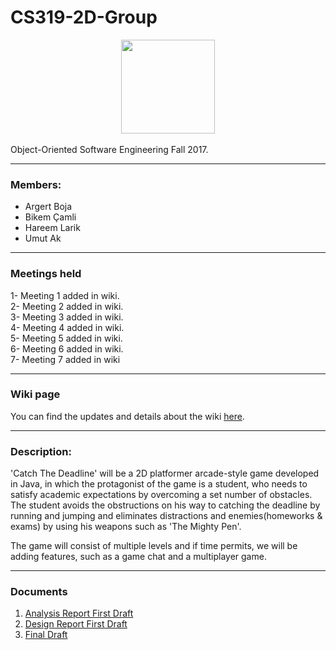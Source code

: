 ﻿# CS319-2D-Group

<center><img src="https://cdn.shopify.com/s/files/1/1061/1924/files/Hugging_Face_Emoji_2028ce8b-c213-4d45-94aa-21e1a0842b4d_large.png?15202324258887420558" width="150" height="150"></center><br>
Object-Oriented Software Engineering Fall 2017. <hr />

### Members:
<ul>
<li>Argert Boja</li>
<li>Bikem Çamli</li>
<li>Hareem Larik</li>
<li>Umut Ak</li>
</ul>
<hr /> 

### Meetings held

1- Meeting 1 added in wiki.
<br/>
2- Meeting 2 added in wiki.
<br />
3- Meeting 3 added in wiki.
<br />
4- Meeting 4 added in wiki.
<br />
5- Meeting 5 added in wiki.
<br />
6- Meeting 6 added in wiki.
<br />
7- Meeting 7 added in wiki
<hr />


### Wiki page
You can find the updates and details about the wiki <a href="https://github.com/argertboja/CS319-2D-Group/wiki" >here</a>.
<hr />

### Description:
<p>'Catch The Deadline' will be a 2D platformer arcade-style game developed in Java, in which the protagonist of the game is a student, who needs to satisfy academic expectations by overcoming a set number of obstacles. The student avoids the obstructions on his way to catching the deadline by running and jumping and eliminates distractions and enemies(homeworks & exams) by using his weapons such as 'The Mighty Pen'. 
</p>
<p>
The game will consist of multiple levels and if time permits, we will be adding features, such as a game chat and a multiplayer game.
<hr />

### Documents

<ol>
<li> <a href="https://github.com/argertboja/CS319-2D-Group/blob/master/First%20Iteration%20Reports/AnalysisReportFirstDraft.pdf"> Analysis Report First Draft </a> </li>
<li> <a href="https://github.com/argertboja/CS319-2D-Group/blob/master/First%20Iteration%20Reports/DesignReport1.4.pdf"> Design Report First Draft </a>
<li> <a href="https://github.com/argertboja/CS319-2D-Group/blob/master/First%20Iteration%20Reports/FinalReport.pdf"> Final Draft </a>
</ol>
